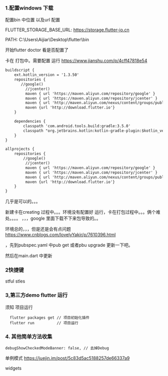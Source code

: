 ### 1.配置windows 下载
配置bin 中位置
以及url 配置

FLUTTER_STORAGE_BASE_URL:   https://storage.flutter-io.cn

PATH:   C:\Users\Aijiar\Desktop\flutter\bin


开始flutter doctor 看是否配置了

卡在 打包中。需要配置 运行
https://www.jianshu.com/p/4cff47818e54

```XML
buildscript {
    ext.kotlin_version = '1.3.50'
    repositories {
       //google()
         //jcenter()
         maven { url 'https://maven.aliyun.com/repository/google' }
         maven { url 'https://maven.aliyun.com/repository/jcenter' }
         maven { url 'http://maven.aliyun.com/nexus/content/groups/public' }
         maven {url 'http://download.flutter.io'}
    }

    dependencies {
        classpath 'com.android.tools.build:gradle:3.5.0'
        classpath "org.jetbrains.kotlin:kotlin-gradle-plugin:$kotlin_version"
    }
}

allprojects {
    repositories {
        //google()
         //jcenter()
         maven { url 'https://maven.aliyun.com/repository/google' }
         maven { url 'https://maven.aliyun.com/repository/jcenter' }
         maven { url 'http://maven.aliyun.com/nexus/content/groups/public' }
         maven {url 'http://download.flutter.io'}
    }
}
```

几乎是可以的。。。


新建卡在creating 过程中。。。环境没有配置好
运行，卡在打包过程中。。。俩个难处。。。。 ，，，google 里面下载不下来包导致的。。

环境总的，，，但是还是会有点问题
https://www.cnblogs.com/lovelyYakir/p/7610396.html



，先到pubspec.yaml 中pub get 或者pbu upgrade 更新一下吧。

然后在main.dart 中更新 

### 2快捷键
stful
stles


### 3,第三方demo flutter 运行

须知
项目运行

  ```
	flutter packages get // 项目初始化插件
	flutter run          // 项目运行
  ```

### 4.   其他简单方法收集

    debugShowCheckedModeBanner: false, // 去掉Debug



单例模式
https://juejin.im/post/5c83d5ac5188257de66337a9


widgets




